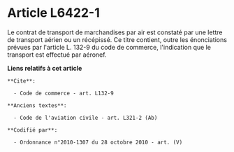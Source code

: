 # Article L6422-1

Le contrat de transport de marchandises par air est constaté par une lettre de transport aérien ou un récépissé. Ce titre
contient, outre les énonciations prévues par l'article L. 132-9 du code de commerce, l'indication que le transport est
effectué par aéronef.

**Liens relatifs à cet article**

	**Cite**:

	  - Code de commerce - art. L132-9

	**Anciens textes**:

	  - Code de l'aviation civile - art. L321-2 (Ab)

	**Codifié par**:

	  - Ordonnance n°2010-1307 du 28 octobre 2010 - art. (V)
